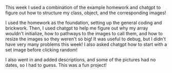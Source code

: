 This week I used a combination of the example homework and chatgpt to figure out how to structure my class, object, and the corresponding images!

I used the homework as the foundation, setting up the general coding and brickwork. Then, I used chatgpt to help me figure out why my array wouldn't initialize, how to pathways to the images to call them, and how to resize the images so they weren't so big! It was useful to debug, but I didn't have very many problems this week! I also asked chatgpt how to start with a set image before clicking random!

I also went in and added descriptions, and some of the pictures had no dates, so I had to guess. This was a fun project!